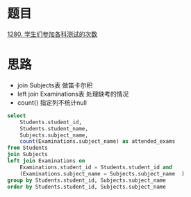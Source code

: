 # 题目
[1280. 学生们参加各科测试的次数](https://leetcode-cn.com/problems/students-and-examinations/)

# 思路
- join Subjects表 做笛卡尔积
- left join Examinations表 处理缺考的情况
- count() 指定列不统计null

```sql
select 
    Students.student_id, 
    Students.student_name, 
    Subjects.subject_name, 
    count(Examinations.subject_name) as attended_exams
from Students
join Subjects
left join Examinations on 
    Examinations.student_id = Students.student_id and 
    (Examinations.subject_name = Subjects.subject_name  )
group by Students.student_id, Subjects.subject_name
order by Students.student_id, Subjects.subject_name
```

